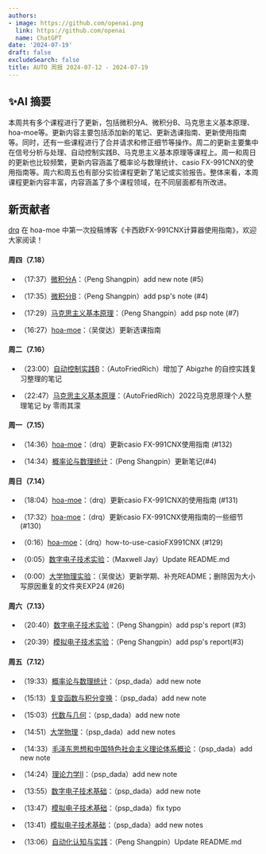 ```yaml
---
authors:
- image: https://github.com/openai.png
  link: https://github.com/openai
  name: ChatGPT
date: '2024-07-19'
draft: false
excludeSearch: false
title: AUTO 周报 2024-07-12 - 2024-07-19
---
```


## ✨AI 摘要

本周共有多个课程进行了更新，包括微积分A、微积分B、马克思主义基本原理、hoa-moe等。更新内容主要包括添加新的笔记、更新选课指南、更新使用指南等。同时，还有一些课程进行了合并请求和修正细节等操作。周二的更新主要集中在信号分析与处理、自动控制实践B、马克思主义基本原理等课程上。周一和周日的更新也比较频繁，更新内容涵盖了概率论与数理统计、casio FX-991CNX的使用指南等。周六和周五也有部分实验课程更新了笔记或实验报告。整体来看，本周课程更新内容丰富，内容涵盖了多个课程领域，在不同层面都有所改进。

## 新贡献者

[drq](https://github.com/drq-48) 在 hoa-moe 中第一次投稿博客《卡西欧FX-991CNX计算器使用指南》，欢迎大家阅读！

#### 周四（7.18）

- （17:37）[微积分A](https://github.com/HITSZ-OpenAuto/MATH1015A)：（Peng Shangpin）add new note (#5)

- （17:35）[微积分B](https://github.com/HITSZ-OpenAuto/MATH1015B)：（Peng Shangpin）add psp's note (#4)

- （17:29）[马克思主义基本原理](https://github.com/HITSZ-OpenAuto/GEIP1011)：（Peng Shangpin）add psp note (#7)

- （16:27）[hoa-moe](https://github.com/HITSZ-OpenAuto/hoa-moe)：（吴俊达）更新选课指南

#### 周二（7.16）

- （23:00）[自动控制实践B](https://github.com/HITSZ-OpenAuto/AUTO3002B)：（AutoFriedRich）增加了 Abigzhe 的自控实践复习整理的笔记

- （22:47）[马克思主义基本原理](https://github.com/HITSZ-OpenAuto/GEIP1011)：（AutoFriedRich）2022马克思原理个人整理笔记 by 零雨其濛

#### 周一（7.15）

- （14:36）[hoa-moe](https://github.com/HITSZ-OpenAuto/hoa-moe)：（drq）更新casio FX-991CNX使用指南 (#132)

- （14:34）[概率论与数理统计](https://github.com/HITSZ-OpenAuto/MATH1004)：（Peng Shangpin）更新笔记(#4)

#### 周日（7.14）

- （18:04）[hoa-moe](https://github.com/HITSZ-OpenAuto/hoa-moe)：（drq）更新casio FX-991CNX的使用指南 (#131)

- （17:32）[hoa-moe](https://github.com/HITSZ-OpenAuto/hoa-moe)：（drq）更新casio FX-991CNX使用指南的一些细节  (#130)

- （0:16）[hoa-moe](https://github.com/HITSZ-OpenAuto/hoa-moe)：（drq）how-to-use-casioFX991CNX (#129)

- （0:05）[数字电子技术实验](https://github.com/HITSZ-OpenAuto/EE1010)：（Maxwell Jay）Update README.md

- （0:00）[大学物理实验](https://github.com/HITSZ-OpenAuto/PHYS1002)：（吴俊达）更新学期、补充README；删除因为大小写原因重复的文件夹EXP24 (#26)

#### 周六（7.13）

- （20:40）[数字电子技术实验](https://github.com/HITSZ-OpenAuto/EE1010)：（Peng Shangpin）add psp's report (#3)

- （20:39）[模拟电子技术实验](https://github.com/HITSZ-OpenAuto/EE1008)：（Peng Shangpin）add psp's report(#3)

#### 周五（7.12）

- （19:33）[概率论与数理统计](https://github.com/HITSZ-OpenAuto/MATH1004)：（psp_dada）add new note

- （15:13）[复变函数与积分变换](https://github.com/HITSZ-OpenAuto/MATH1005)：（psp_dada）add new note

- （15:03）[代数与几何](https://github.com/HITSZ-OpenAuto/MATH1002)：（psp_dada）add new note

- （14:51）[大学物理](https://github.com/HITSZ-OpenAuto/PHYS1001A)：（psp_dada）add new notes

- （14:33）[毛泽东思想和中国特色社会主义理论体系概论](https://github.com/HITSZ-OpenAuto/GEIP1018)：（psp_dada）add new note

- （14:24）[理论力学Ⅱ](https://github.com/HITSZ-OpenAuto/EMEC1002)：（psp_dada）add new note

- （13:55）[数字电子技术基础](https://github.com/HITSZ-OpenAuto/EE1009)：（psp_dada）add new note

- （13:47）[模拟电子技术基础](https://github.com/HITSZ-OpenAuto/EE1007)：（psp_dada）fix typo

- （13:41）[模拟电子技术基础](https://github.com/HITSZ-OpenAuto/EE1007)：（psp_dada）add new notes

- （13:06）[自动化认知与实践](https://github.com/HITSZ-OpenAuto/AUTO1001)：（Peng Shangpin）Update README.md


